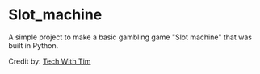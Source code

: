 # Slot_machine

A simple project to make a basic gambling game "Slot machine" that was built in Python.

Credit by: [Tech With Tim](https://www.youtube.com/watch?v=th4OBktqK1I&ab_channel=TechWithTim)
